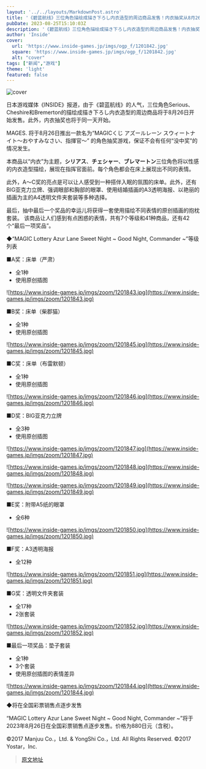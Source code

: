 ```yaml
---
layout: '../../layouts/MarkdownPost.astro'
title: '《碧蓝航线》三位角色描绘成描き下ろし内衣造型的周边商品发售！内衣抽奖从8月26日开始'
pubDate: 2023-08-25T15:10:03Z
description: '《碧蓝航线》三位角色描绘成描き下ろし内衣造型的周边商品发售！内衣抽奖从8月26日开始'
author: 'Inside'
cover:
  url: 'https://www.inside-games.jp/imgs/ogp_f/1201842.jpg'
  square: 'https://www.inside-games.jp/imgs/ogp_f/1201842.jpg'
  alt: "cover"
tags: ["新闻","游戏"]
theme: 'light'
featured: false
---
```


![cover](https://www.inside-games.jp/imgs/ogp_f/1201842.jpg)

日本游戏媒体《INSIDE》报道，由于《碧蓝航线》的人气，三位角色Serious、Cheshire和Bremerton的描绘成描き下ろし内衣造型的周边商品将于8月26日开始发售。此外，内衣抽奖也将于同一天开始。

MAGES. 将于8月26日推出一款名为“MAGICくじ アズールレーン スウィートナイト～おやすみなさい、指揮官～” 的角色抽奖游戏，保证不会有任何“没中奖”的情况发生。

本商品以“内衣”为主题，<b>シリアス</b>、<b>チェシャー</b>、<b>ブレマートン</b>三位角色将以性感的内衣造型描绘，展现在指挥官面前。每个角色都会在床上展现出不同的表情。

此外，A～C奖的亮点是可以让人感受到一种搭伴入眠的氛围的床单。此外，还有BIG亚克力立牌、强调眼部和胸部的眼罩、使用结婚插画的A3透明海报、以艳丽的插画为主的A4透明文件夹套装等多种选择。

最后，抽中最后一个奖品的幸运儿将获得一套使用描绘不同表情的原创插画的抱枕套装。
该商品让人们感到有点困惑的表情，共有7个等级和41种商品，还有42个“最后一项奖品”。

◆“MAGIC Lottery Azur Lane Sweet Night ~ Good Night, Commander ~”等级列表

■A奖：床单（严肃）

- 全1种
- 使用原创插图

![https://www.inside-games.jp/imgs/zoom/1201843.jpg](https://www.inside-games.jp/imgs/zoom/1201843.jpg)

■B奖：床单（柴郡猫）

- 全1种
- 使用原创插图

![https://www.inside-games.jp/imgs/zoom/1201845.jpg](https://www.inside-games.jp/imgs/zoom/1201845.jpg)

■C奖：床单（布雷默顿）

- 全1种
- 使用原创插图

![https://www.inside-games.jp/imgs/zoom/1201846.jpg](https://www.inside-games.jp/imgs/zoom/1201846.jpg)

■D奖：BIG亚克力立牌

- 全3种
- 使用原创插图

![https://www.inside-games.jp/imgs/zoom/1201847.jpg](https://www.inside-games.jp/imgs/zoom/1201847.jpg)

![https://www.inside-games.jp/imgs/zoom/1201848.jpg](https://www.inside-games.jp/imgs/zoom/1201848.jpg)

![https://www.inside-games.jp/imgs/zoom/1201849.jpg](https://www.inside-games.jp/imgs/zoom/1201849.jpg)

■E奖：附带A5纸的眼罩

- 全6种

![https://www.inside-games.jp/imgs/zoom/1201850.jpg](https://www.inside-games.jp/imgs/zoom/1201850.jpg)

■F奖：A3透明海报

- 全12种

![https://www.inside-games.jp/imgs/zoom/1201851.jpg](https://www.inside-games.jp/imgs/zoom/1201851.jpg)

■G奖：透明文件夹套装

- 全17种
- 2张套装

![https://www.inside-games.jp/imgs/zoom/1201852.jpg](https://www.inside-games.jp/imgs/zoom/1201852.jpg)

■最后一项奖品：垫子套装

- 全1种
- 3个套装
- 使用原创插图的表情差异

![https://www.inside-games.jp/imgs/zoom/1201844.jpg](https://www.inside-games.jp/imgs/zoom/1201844.jpg)

◆将在全国彩票销售点逐步发售

“MAGIC Lottery Azur Lane Sweet Night ~ Good Night, Commander ~”将于2023年8月26日在全国彩票销售点逐步发售。价格为880日元（含税）。

©2017 Manjuu Co.，Ltd. & YongShi Co.，Ltd. All Rights Reserved.
©2017 Yostar，Inc.

>[原文地址](https://www.inside-games.jp/article/2023/08/26/148100.html)  